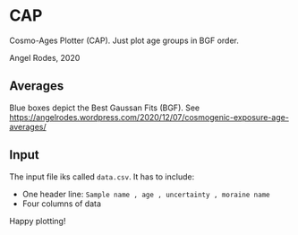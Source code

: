# CAP
Cosmo-Ages Plotter (CAP). Just plot age groups in BGF order.

Angel Rodes, 2020


## Averages

Blue boxes depict the Best Gaussan Fits (BGF). See https://angelrodes.wordpress.com/2020/12/07/cosmogenic-exposure-age-averages/

## Input

The input file iks called `data.csv`. It has to include:

* One header line: ` Sample name , age , uncertainty , moraine name `
* Four columns of data

Happy plotting!
